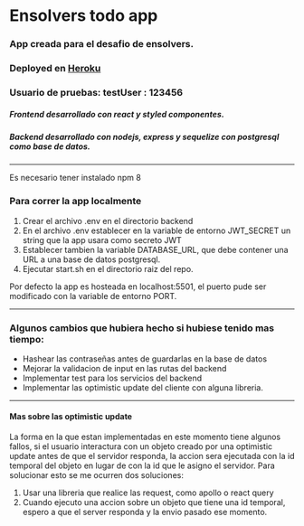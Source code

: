 # Ensolvers todo app
### App creada para el desafio de ensolvers.


### Deployed en [Heroku](https://ensolvers-to-do-app.herokuapp.com/folder)
### Usuario de pruebas: testUser : 123456


##### Frontend desarrollado con react y styled componentes.

##### Backend desarrollado con nodejs, express y sequelize con postgresql como base de datos.

---

Es necesario tener instalado npm 8

### Para correr la app localmente
1. Crear el archivo .env en el directorio backend
2. En el archivo .env establecer en la variable de entorno JWT_SECRET un string que la app usara como secreto JWT
3. Establecer tambien la variable DATABASE_URL, que debe contener una URL a una base de datos postgresql.
4. Ejecutar start.sh en el directorio raiz del repo.

Por defecto la app es hosteada en localhost:5501, el puerto pude ser modificado con la variable de entorno PORT.

---

### Algunos cambios que hubiera hecho si hubiese tenido mas tiempo:

* Hashear las contraseñas antes de guardarlas en la base de datos
* Mejorar la validacion de input en las rutas del backend
* Implementar test para los servicios del backend
* Implementar las optimistic update del cliente con alguna libreria.

---

#### Mas sobre las optimistic update

La forma en la que estan implementadas en este momento tiene algunos fallos, si el usuario interactura con un objeto creado por una optimistic update antes de que el servidor responda, la accion sera ejecutada con la id temporal del objeto en lugar de con la id que le asigno el servidor. Para solucionar esto se me ocurren dos soluciones:
1. Usar una libreria que realice las request, como apollo o react query
2. Cuando ejecuto una accion sobre un objeto que tiene una id temporal, espero a que el server responda y la envio pasado ese momento. 